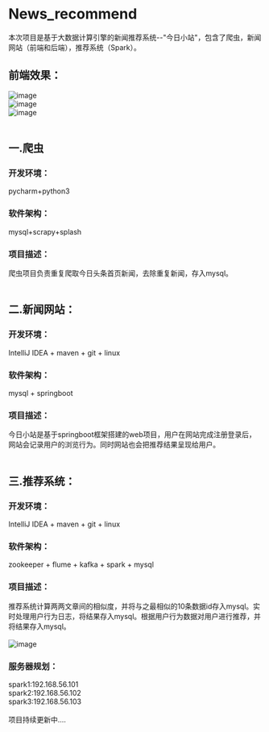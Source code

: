 # News_recommend
本次项目是基于大数据计算引擎的新闻推荐系统--"今日小站"，包含了爬虫，新闻网站（前端和后端），推荐系统（Spark）。<br>
## 前端效果：<br>
![image](https://github.com/luochana/News_recommend/tree/master/pic/pic1.png) <br>
![image](https://github.com/luochana/News_recommend/tree/master/pic/pic2.png) <br>
![image](https://github.com/luochana/News_recommend/tree/master/pic/pic3.png) <br>
<br>
## 一.爬虫 <br>
### 开发环境： <br>
 pycharm+python3 <br>
### 软件架构： <br>
 mysql+scrapy+splash <br>
### 项目描述：<br>
爬虫项目负责重复爬取今日头条首页新闻，去除重复新闻，存入mysql。<br>
<br>
## 二.新闻网站： <br>
### 开发环境： <br>
 IntelliJ IDEA + maven + git + linux <br>
### 软件架构： <br>
 mysql + springboot <br>
### 项目描述：<br>
今日小站是基于springboot框架搭建的web项目，用户在网站完成注册登录后，网站会记录用户的浏览行为。同时网站也会把推荐结果呈现给用户。<br>
<br>
## 三.推荐系统： <br>
### 开发环境： <br>
 IntelliJ IDEA + maven + git + linux <br>
### 软件架构： <br>
 zookeeper + flume + kafka +  spark  + mysql<br>
### 项目描述：<br>
推荐系统计算两两文章间的相似度，并将与之最相似的10条数据id存入mysql。实时处理用户行为日志，将结果存入mysql。根据用户行为数据对用户进行推荐，并将结果存入mysql。<br>
<br>
![image](https://github.com/luochana/News_recommend/tree/master/pic/pic4.png)
<br>

### 服务器规划：<br>
 spark1:192.168.56.101 <br>
 spark2:192.168.56.102 <br>
 spark3:192.168.56.103 <br>
<br>
项目持续更新中....<br>
